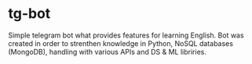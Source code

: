 # tg-bot
Simple telegram bot what provides features for learning English.
Bot was created in order to strenthen knowledge in Python, NoSQL databases (MongoDB), handling with various APIs and DS & ML libriries.
